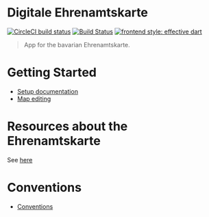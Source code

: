 # Digitale Ehrenamtskarte
[![CircleCI build status](https://circleci.com/gh/ehrenamtskarte/ehrenamtskarte.svg?style=svg)](https://app.circleci.com/pipelines/github/ehrenamtskarte/ehrenamtskarte) [![Build Status](https://api.cirrus-ci.com/github/ehrenamtskarte/ehrenamtskarte.svg)](https://cirrus-ci.com/github/ehrenamtskarte/ehrenamtskarte/main) [![frontend style: effective dart](https://img.shields.io/badge/style-effective_dart-40c4ff.svg)](https://pub.dev/packages/effective_dart)

> App for the bavarian Ehrenamtskarte.

# Getting Started

* [Setup documentation](./docs/development-setup.md)
* [Map editing](./docs/map-editing.md)

# Resources about the Ehrenamtskarte

See [here](https://github.com/ehrenamtskarte/artefacts/blob/main/resources.md)

# Conventions

- [Conventions](./docs/conventions.md)
